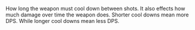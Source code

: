 
How long the weapon must cool down between shots. It also effects how much damage over time the weapon does. Shorter cool downs mean more DPS. While longer cool downs mean less DPS.

